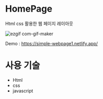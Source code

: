 # HomePage
Html css 활용한 웹 페이지 레이아웃

![ezgif com-gif-maker](https://user-images.githubusercontent.com/95061755/167586090-86237719-3ed5-4ed5-baf3-73c3e0ac6e34.gif)


Demo : https://simple-webpage1.netlify.app/

# 사용 기술
- Html
- css
- javascript
